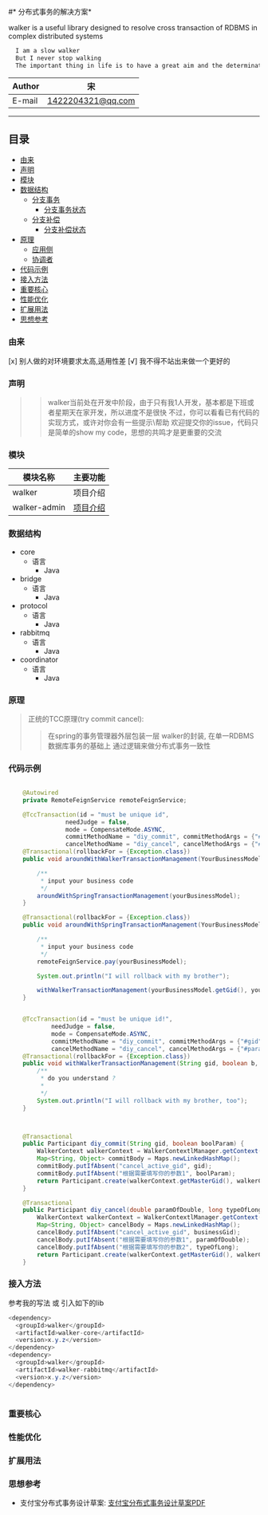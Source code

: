 #* 分布式事务的解决方案*

walker is a useful library designed to resolve cross transaction of RDBMS in complex distributed systems


```java
  I am a slow walker
  But I never stop walking
  The important thing in life is to have a great aim and the determination to attain it
```

|Author|宋|
|---|---
|E-mail|1422204321@qq.com

****
## 目录
* [由来](#由来)
* [声明](#声明)
* [模块](#模块)
* [数据结构](#数据结构)
    - [分支事务](#分支事务)
      *  [分支事务状态](#分支事务状态)  
    - [分支补偿](#分支事务)
      *  [分支补偿状态](#分支补偿状态)  
* [原理](#原理) 
    * [应用侧](#应用侧) 
    * [协调者](#协调者) 
* [代码示例](#代码示例) 
* [接入方法](#接入方法)
* [重要核心](#重要核心)
* [性能优化](#性能优化)
* [扩展用法](#扩展用法)
* [思想参考](#思想参考) 


### 由来
[x] 别人做的对环境要求太高,适用性差
[√] 我不得不站出来做一个更好的

### 声明
>> walker当前处在开发中阶段，由于只有我1人开发，基本都是下班或者星期天在家开发，所以进度不是很快
>> 不过，你可以看看已有代码的实现方式，或许对你会有一些提示\帮助
>> 欢迎提交你的issue，代码只是简单的show my code，思想的共鸣才是更重要的交流

### 模块
|模块名称|主要功能|
|---|---
|walker|项目介绍
|walker-admin|[项目介绍](walker-admin)

### 数据结构
* core
    * 语言
        * Java
* bridge
    * 语言
        * Java
* protocol
    * 语言
        * Java
* rabbitmq
    * 语言
        * Java
* coordinator
    * 语言
        * Java
        
### 原理
> 正统的TCC原理(try commit cancel):
>> 在spring的事务管理器外层包装一层 walker的封装, 在单一RDBMS数据库事务的基础上 通过逻辑来做分布式事务一致性

### 代码示例
```java
   
    @Autowired
    private RemoteFeignService remoteFeignService;

    @TccTransaction(id = "must be unique id",
                needJudge = false,
                mode = CompensateMode.ASYNC,
                commitMethodName = "diy_commit", commitMethodArgs = {"#yourBusinessModel.gid", "#yourBusinessModel.boolParam"},
                cancelMethodName = "diy_cancel", cancelMethodArgs = {"#yourBusinessModel.doubleParam", "#yourBusinessModel.longParam", "#p0.gid"})
    @Transactional(rollbackFor = {Exception.class})
    public void aroundWithWalkerTransactionManagement(YourBusinessModel yourBusinessModel) {

        /**
         * input your business code
         */
        aroundWithSpringTransactionManagement(yourBusinessModel);
    }

    @Transactional(rollbackFor = {Exception.class})
    public void aroundWithSpringTransactionManagement(YourBusinessModel yourBusinessModel) {

        /**
         * input your business code
         */
        remoteFeignService.pay(yourBusinessModel);

        System.out.println("I will rollback with my brother");

        withWalkerTransactionManagement(yourBusinessModel.getGid(), yourBusinessModel.isBoolParam(), yourBusinessModel.getDoubleParam(), yourBusinessModel.getLongParam());
    }


    @TccTransaction(id = "must be unique id!",
            needJudge = false,
            mode = CompensateMode.ASYNC,
            commitMethodName = "diy_commit", commitMethodArgs = {"#gid", "#b"},
            cancelMethodName = "diy_cancel", cancelMethodArgs = {"#paramOfDouble", "#typeOfLong", "#gid"})
    @Transactional(rollbackFor = {Exception.class})
    public void withWalkerTransactionManagement(String gid, boolean b, double paramOfDouble, long typeOfLong) {
        /**
         * do you understand ?
         *
         */
        System.out.println("I will rollback with my brother, too");
    }



    @Transactional
    public Participant diy_commit(String gid, boolean boolParam) {
        WalkerContext walkerContext = WalkerContextlManager.getContext();
        Map<String, Object> commitBody = Maps.newLinkedHashMap();
        commitBody.putIfAbsent("cancel_active_gid", gid);
        commitBody.putIfAbsent("根据需要填写你的参数1", boolParam);
        return Participant.create(walkerContext.getMasterGid(), walkerContext.getCurrentBranchGid(), "your_business_commit_url", commitBody, "something that need callback param from coordinator");
    }

    @Transactional
    public Participant diy_cancel(double paramOfDouble, long typeOfLong, String businessGid) {
        WalkerContext walkerContext = WalkerContextlManager.getContext();
        Map<String, Object> cancelBody = Maps.newLinkedHashMap();
        cancelBody.putIfAbsent("cancel_active_gid", businessGid);
        cancelBody.putIfAbsent("根据需要填写你的参数1", paramOfDouble);
        cancelBody.putIfAbsent("根据需要填写你的参数2", typeOfLong);
        return Participant.create(walkerContext.getMasterGid(), walkerContext.getCurrentBranchGid(), "your_business_cancel_url", cancelBody, "something that need callback param from coordinator");
    }

```
### 接入方法
参考我的写法 或 引入如下的lib
```java
<dependency>
  <groupId>walker</groupId>
  <artifactId>walker-core</artifactId>
  <version>x.y.z</version>
</dependency>
<dependency>
  <groupId>walker</groupId>
  <artifactId>walker-rabbitmq</artifactId>
  <version>x.y.z</version>
</dependency>
 
```
### 重要核心

### 性能优化

### 扩展用法

### 思想参考
- 支付宝分布式事务设计草案:  [支付宝分布式事务设计草案PDF](_doc/支付宝分布式事务设计草案.pdf)
